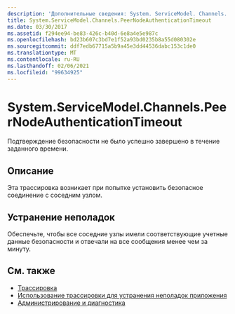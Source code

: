 ```yaml
---
description: 'Дополнительные сведения: System. ServiceModel. Channels. Пирнодеаусентикатионтимеаут'
title: System.ServiceModel.Channels.PeerNodeAuthenticationTimeout
ms.date: 03/30/2017
ms.assetid: f294ee94-be83-426c-b40d-6e8a4e5e987c
ms.openlocfilehash: bd23b607c3bd7e1f52a93bd0235b8a55d080302e
ms.sourcegitcommit: ddf7edb67715a5b9a45e3dd44536dabc153c1de0
ms.translationtype: MT
ms.contentlocale: ru-RU
ms.lasthandoff: 02/06/2021
ms.locfileid: "99634925"
---
```

# <a name="systemservicemodelchannelspeernodeauthenticationtimeout"></a>System.ServiceModel.Channels.PeerNodeAuthenticationTimeout

Подтверждение безопасности не было успешно завершено в течение заданного времени.  
  
## <a name="description"></a>Описание  

 Эта трассировка возникает при попытке установить безопасное соединение с соседним узлом.  
  
## <a name="troubleshooting"></a>Устранение неполадок  

 Обеспечьте, чтобы все соседние узлы имели соответствующие учетные данные безопасности и отвечали на все сообщения менее чем за минуту.  
  
## <a name="see-also"></a>См. также

- [Трассировка](index.md)
- [Использование трассировки для устранения неполадок приложения](using-tracing-to-troubleshoot-your-application.md)
- [Администрирование и диагностика](../index.md)
